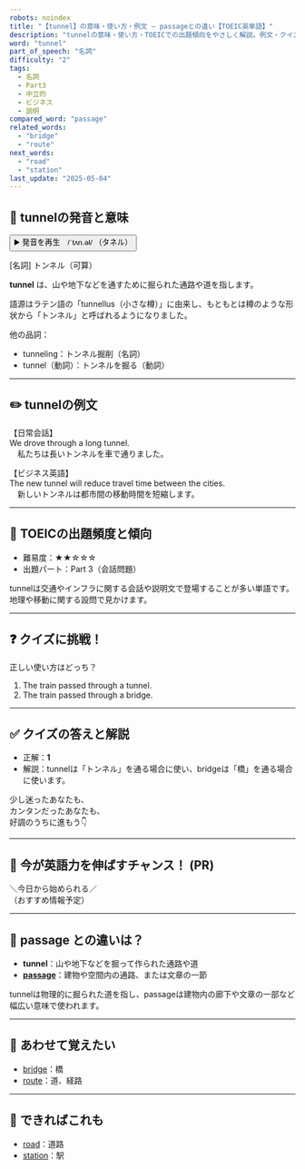 ```yaml
---
robots: noindex
title: "【tunnel】の意味・使い方・例文 ― passageとの違い【TOEIC英単語】"
description: "tunnelの意味・使い方・TOEICでの出題傾向をやさしく解説。例文・クイズ付きでpassageとの違いもわかりやすく学べます。"
word: "tunnel"
part_of_speech: "名詞"
difficulty: "2"
tags:
  - 名詞
  - Part3
  - 中立的
  - ビジネス
  - 説明
compared_word: "passage"
related_words:
  - "bridge"
  - "route"
next_words:
  - "road"
  - "station"
last_update: "2025-05-04"
---
```


## 🔰 tunnelの発音と意味

<button class="play-audio" onclick="playTTS('tunnel')">
  <span class="play-audio-main">
    ▶️ 発音を再生　/ˈtʌn.əl/
  </span>
  <span class="play-audio-sub">
    （タネル）
  </span>
</button>

[名詞] トンネル（可算）

**tunnel** は、山や地下などを通すために掘られた通路や道を指します。

語源はラテン語の「tunnellus（小さな樽）」に由来し、もともとは樽のような形状から「トンネル」と呼ばれるようになりました。

他の品詞：  
- tunneling：トンネル掘削（名詞）
- tunnel（動詞）：トンネルを掘る（動詞）

---

## ✏️ tunnelの例文

【日常会話】  
We drove through a long tunnel.  
　私たちは長いトンネルを車で通りました。

【ビジネス英語】  
The new tunnel will reduce travel time between the cities.  
　新しいトンネルは都市間の移動時間を短縮します。

---

## 🎯 TOEICの出題頻度と傾向

- 難易度：★★☆☆☆
- 出題パート：Part 3（会話問題）

tunnelは交通やインフラに関する会話や説明文で登場することが多い単語です。地理や移動に関する設問で見かけます。

---

## ❓ クイズに挑戦！

正しい使い方はどっち？

1. The train passed through a tunnel.  
2. The train passed through a bridge.

---

## ✅ クイズの答えと解説

- 正解：**1**
- 解説：tunnelは「トンネル」を通る場合に使い、bridgeは「橋」を通る場合に使います。

少し迷ったあなたも、  
カンタンだったあなたも、  
好調のうちに進もう👇️

---

## 🚀 今が英語力を伸ばすチャンス！ (PR)

<div class="info-center">
＼今日から始められる／<br>  
（おすすめ情報予定）
</div>

---

## 🤔  passage との違いは？

- **tunnel**：山や地下などを掘って作られた通路や道
- **[passage](/word/passage/)**：建物や空間内の通路、または文章の一節

tunnelは物理的に掘られた道を指し、passageは建物内の廊下や文章の一部など幅広い意味で使われます。

---

## 🧩 あわせて覚えたい

- [bridge](/word/bridge/)：橋
- [route](/word/route/)：道、経路

---

## 📖 できればこれも

- [road](/word/road/)：道路
- [station](/word/station/)：駅

<!-- cvid: aid30_bid10 -->
